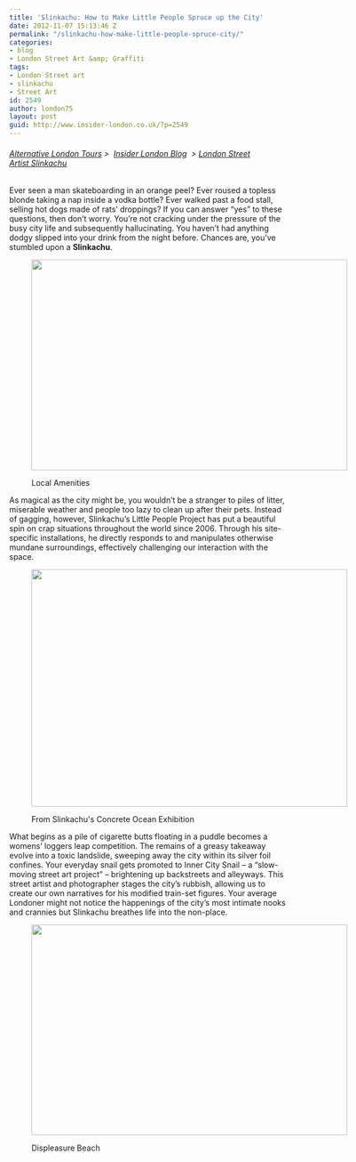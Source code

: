 ```yaml
---
title: 'Slinkachu: How to Make Little People Spruce up the City'
date: 2012-11-07 15:13:46 Z
permalink: "/slinkachu-how-make-little-people-spruce-city/"
categories:
- blog
- London Street Art &amp; Graffiti
tags:
- London Street art
- slinkachu
- Street Art
id: 2549
author: london75
layout: post
guid: http://www.insider-london.co.uk/?p=2549
---
```


###### [Alternative London Tours](http://www.insider-london.co.uk "Insider London home page") >  [Insider London Blog](http://www.insider-london.co.uk/blog/ "Insider London Blog")  > [London Street Artist Slinkachu](http://www.insider-london.co.uk/blog/2012/11/07/slinkachu-how-make-little-people-spruce-city/ "London Street Artist Slinkachu")

Ever seen a man skateboarding in an orange peel? Ever roused a topless blonde taking a nap inside a vodka bottle? Ever walked past a food stall, selling hot dogs made of rats’ droppings? If you can answer “yes” to these questions, then don’t worry. You’re not cracking under the pressure of the busy city life and subsequently hallucinating. You haven’t had anything dodgy slipped into your drink from the night before. Chances are, you’ve stumbled upon a **Slinkachu**.<figure id="attachment_2609" style="width: 569px" class="wp-caption aligncenter">

[<img class="size-full wp-image-2609" src="/wp-content/uploads/2012/11/Slinkachu_Local-Amenities2.jpg" alt="" width="569" height="379" />](/wp-content/uploads/2012/11/Slinkachu_Local-Amenities2.jpg)<figcaption class="wp-caption-text">Local Amenities</figcaption></figure> 

As magical as the city might be, you wouldn’t be a stranger to piles of litter, miserable weather and people too lazy to clean up after their pets. Instead of gagging, however, Slinkachu’s Little People Project has put a beautiful spin on crap situations throughout the world since 2006. Through his site-specific installations, he directly responds to and manipulates otherwise mundane surroundings, effectively challenging our interaction with the space.<figure id="attachment_2612" style="width: 569px" class="wp-caption aligncenter">

[<img class="size-full wp-image-2612" src="/wp-content/uploads/2012/11/Slinkachu_Concrete-Ocean-2.jpg" alt="" width="569" height="427" />](/wp-content/uploads/2012/11/Slinkachu_Concrete-Ocean-2.jpg)<figcaption class="wp-caption-text">From Slinkachu's Concrete Ocean Exhibition</figcaption></figure> 

What begins as a pile of cigarette butts floating in a puddle becomes a womens&#8217; loggers leap competition. The remains of a greasy takeaway evolve into a toxic landslide, sweeping away the city within its silver foil confines. Your everyday snail gets promoted to Inner City Snail &#8211; a “slow-moving street art project” &#8211; brightening up backstreets and alleyways. This street artist and photographer stages the city’s rubbish, allowing us to create our own narratives for his modified train-set figures. Your average Londoner might not notice the happenings of the city’s most intimate nooks and crannies but Slinkachu breathes life into the non-place.<figure id="attachment_2613" style="width: 569px" class="wp-caption aligncenter">

[<img class="size-full wp-image-2613" src="/wp-content/uploads/2012/11/Slinkachu_Displeasure-Beach1.jpg" alt="" width="569" height="379" />](/wp-content/uploads/2012/11/Slinkachu_Displeasure-Beach1.jpg)<figcaption class="wp-caption-text">Displeasure Beach</figcaption></figure> 

<p style="text-align: center">